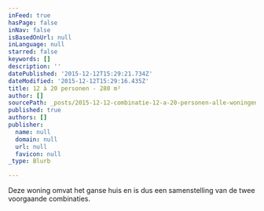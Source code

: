 ```yaml
---
inFeed: true
hasPage: false
inNav: false
isBasedOnUrl: null
inLanguage: null
starred: false
keywords: []
description: ''
datePublished: '2015-12-12T15:29:21.734Z'
dateModified: '2015-12-12T15:29:16.435Z'
title: 12 à 20 personen - 280 m²
author: []
sourcePath: _posts/2015-12-12-combinatie-12-a-20-personen-alle-woningen.md
published: true
authors: []
publisher:
  name: null
  domain: null
  url: null
  favicon: null
_type: Blurb

---
```

Deze woning omvat het ganse huis en is dus een samenstelling van de twee voorgaande combinaties.